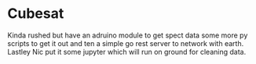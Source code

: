 # Cubesat 
Kinda rushed but have an adruino module to get spect data some more py scripts to get it out and ten a simple go rest server to network with earth. Lastley Nic put it some jupyter which will run on ground for cleaning data.

